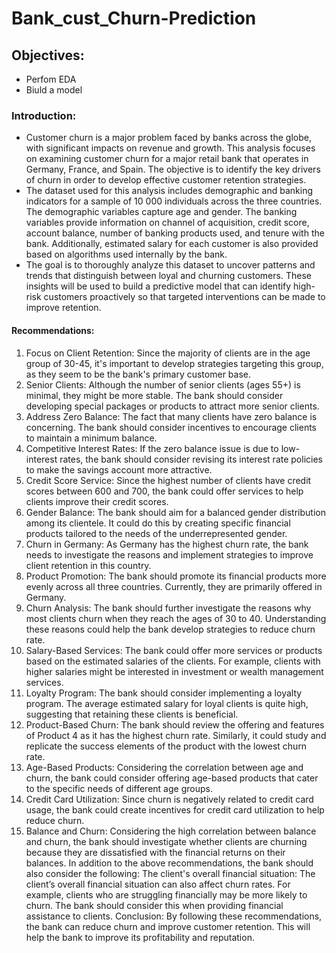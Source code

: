 # Bank_cust_Churn-Prediction

## Objectives:
- Perfom EDA
- Biuld a model
### Introduction:
- Customer churn is a major problem faced by banks across the globe, with significant impacts on revenue and growth. This analysis focuses on examining customer churn for a major retail bank that operates in Germany, France, and Spain. The objective is to identify the key drivers of churn in order to develop effective customer retention strategies.
- The dataset used for this analysis includes demographic and banking indicators for a sample of 10 000 individuals across the three countries. The demographic variables capture age and gender. The banking variables provide information on channel of acquisition, credit score, account balance, number of banking products used, and tenure with the bank. Additionally, estimated salary for each customer is also provided based on algorithms used internally by the bank.
- The goal is to thoroughly analyze this dataset to uncover patterns and trends that distinguish between loyal and churning customers. These insights will be used to build a predictive model that can identify high-risk customers proactively so that targeted interventions can be made to improve retention.



#### Recommendations:
1. Focus on Client Retention:
Since the majority of clients are in the age group of 30-45, it's important to develop strategies targeting this group, as they seem to be the bank's primary customer base.
2. Senior Clients:
Although the number of senior clients (ages 55+) is minimal, they might be more stable. The bank should consider developing special packages or products to attract more senior clients.
3. Address Zero Balance:
The fact that many clients have zero balance is concerning. The bank should consider incentives to encourage clients to maintain a minimum balance.
4. Competitive Interest Rates:
If the zero balance issue is due to low-interest rates, the bank should consider revising its interest rate policies to make the savings account more attractive.
5. Credit Score Service:
Since the highest number of clients have credit scores between 600 and 700, the bank could offer services to help clients improve their credit scores.
6. Gender Balance:
The bank should aim for a balanced gender distribution among its clientele. It could do this by creating specific financial products tailored to the needs of the underrepresented gender.
7. Churn in Germany:
As Germany has the highest churn rate, the bank needs to investigate the reasons and implement strategies to improve client retention in this country.
8. Product Promotion:
The bank should promote its financial products more evenly across all three countries. Currently, they are primarily offered in Germany.
9. Churn Analysis:
The bank should further investigate the reasons why most clients churn when they reach the ages of 30 to 40. Understanding these reasons could help the bank develop strategies to reduce churn rate.
10. Salary-Based Services:
The bank could offer more services or products based on the estimated salaries of the clients. For example, clients with higher salaries might be interested in investment or wealth management services.
11. Loyalty Program:
The bank should consider implementing a loyalty program. The average estimated salary for loyal clients is quite high, suggesting that retaining these clients is beneficial.
12. Product-Based Churn:
The bank should review the offering and features of Product 4 as it has the highest churn rate. Similarly, it could study and replicate the success elements of the product with the lowest churn rate.
13. Age-Based Products: Considering the correlation between age and churn, the bank could consider offering age-based products that cater to the specific needs of different age groups.
14. Credit Card Utilization: Since churn is negatively related to credit card usage, the bank could create incentives for credit card utilization to help reduce churn.
15. Balance and Churn: Considering the high correlation between balance and churn, the bank should investigate whether clients are churning because they are dissatisfied with the financial returns on their balances.
In addition to the above recommendations, the bank should also consider the following:
The client's overall financial situation: The client’s overall financial situation can also affect churn rates. For example, clients who are struggling financially may be more likely to churn. The bank should consider this when providing financial assistance to clients.
Conclusion:
By following these recommendations, the bank can reduce churn and improve customer retention. This will help the bank to improve its profitability and reputation.
